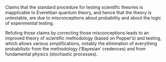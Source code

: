 Claims that the standard procedure for testing scientific theories is
inapplicable to Everettian quantum theory, and hence that the theory is
untestable, are due to misconceptions about probability and about the
logic of experimental testing.

Refuting those claims by correcting those
misconceptions leads to an improved theory of scientific methodology
(based on Popper’s) and testing, which allows various simplifications,
notably the elimination of everything probabilistic from the
methodology (‘Bayesian’ credences) and from fundamental physics
(stochastic processes).
